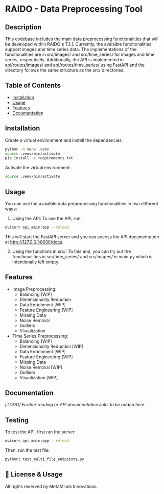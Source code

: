 # RAIDO - Data Preprocessing Tool

## Description
This codebase includes the main data preprocessing functionalities that will be developed within RAIDO's T3.1. Currently, the avaialble functionalities
support images and time series data. The implementations of the functionalities are in src/images/ and src/time_series/ for images and time series, respectively.
Additionally, the API is implemented in api/routes/images/ and api/routes/time_series/ using FastAPI and the directory follows the same structure as the src/ directories.

## Table of Contents
- [Installation](#installation)
- [Usage](#usage)
- [Features](#features)
- [Documentation](#documentation)

## Installation
Create a virtual environment and install the dependencies:
```bash
python -m venv .venv
source .venv/bin/activate
pip install -r requirements.txt
```

Activate the virtual environment:
```bash
source .venv/bin/activate
```

## Usage
You can use the avaialble data preprocessing functionalities in two different ways:

1. Using the API: To use the API, run:
```bash
uvicorn api_main:app --reload
```
This will start the FastAPI server and you can access the API documentation at http://127.0.0.1:8000/docs.

2. Using the functions in src/: To this end, you can try out the functionalities in src/time_series/ and src/images/ in main.py which is intentionally left empty.


## Features
- Image Preprocessing:
    - Balancing [WIP]
    - Dimensionality Reduction
    - Data Enrichment [WIP]
    - Feature Engineering [WIP]
    - Missing Data
    - Noise Removal
    - Outliers
    - Visualization
- Time Series Preprocessing:
    - Balancing [WIP]
    - Dimensionality Reduction [WIP]
    - Data Enrichment [WIP]
    - Feature Engineering [WIP]
    - Missing Data
    - Noise Removal [WIP]
    - Outliers
    - Visualization [WIP]

## Documentation
*[TODO] Further reading or API documentation links to be added here*

## Testing
To test the API, first run the server:
```bash
uvicorn api_main:app --reload
```

Then, run the test file:
```bash
python3 test_multi_file_endpoints.py
```

## 📜 License & Usage

All rights reserved by MetaMinds Innovations.

